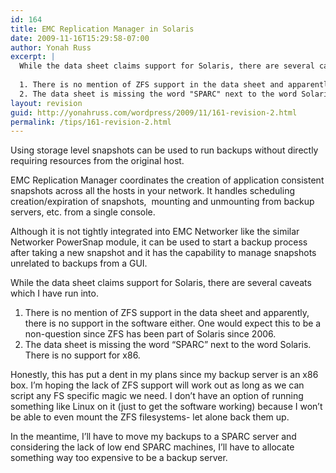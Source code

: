 ```yaml
---
id: 164
title: EMC Replication Manager in Solaris
date: 2009-11-16T15:29:58-07:00
author: Yonah Russ
excerpt: |
  While the data sheet claims support for Solaris, there are several caveats which I have run into.
  
  1. There is no mention of ZFS support in the data sheet and apparently, there is no support in the software either. One would expect this to be a non-question since ZFS has been part of Solaris since 2006.
  2. The data sheet is missing the word "SPARC" next to the word Solaris. There is no support for x86.
layout: revision
guid: http://yonahruss.com/wordpress/2009/11/161-revision-2.html
permalink: /tips/161-revision-2.html
---
```

Using storage level snapshots can be used to run backups without directly requiring resources from the original host.

EMC Replication Manager coordinates the creation of application consistent snapshots across all the hosts in your network. It handles scheduling creation/expiration of snapshots,  mounting and unmounting from backup servers, etc. from a single console.

Although it is not tightly integrated into EMC Networker like the similar Networker PowerSnap module, it can be used to start a backup process after taking a new snapshot and it has the capability to manage snapshots unrelated to backups from a GUI.

While the data sheet claims support for Solaris, there are several caveats which I have run into.

  1. There is no mention of ZFS support in the data sheet and apparently, there is no support in the software either. One would expect this to be a non-question since ZFS has been part of Solaris since 2006.
  2. The data sheet is missing the word &#8220;SPARC&#8221; next to the word Solaris. There is no support for x86.

Honestly, this has put a dent in my plans since my backup server is an x86 box. I&#8217;m hoping the lack of ZFS support will work out as long as we can script any FS specific magic we need. I don&#8217;t have an option of running something like Linux on it (just to get the software working) because I won&#8217;t be able to even mount the ZFS filesystems- let alone back them up.

In the meantime, I&#8217;ll have to move my backups to a SPARC server and considering the lack of low end SPARC machines, I&#8217;ll have to allocate something way too expensive to be a backup server.